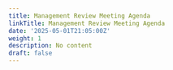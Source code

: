 ```yaml
---
title: Management Review Meeting Agenda
linkTitle: Management Review Meeting Agenda
date: '2025-05-01T21:05:00Z'
weight: 1
description: No content
draft: false
---
```



